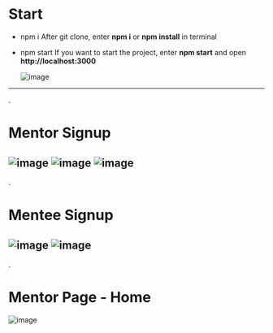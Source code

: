 
# Start
- npm i
After git clone, enter **npm i** or **npm install** in terminal
- npm start
If you want to start the project, enter **npm start** and open **http://localhost:3000**

  ![image](https://github.com/Carry-A-Way/Career-Front/assets/30529101/12c9ab18-e73f-4828-a3e2-f79d8c3bed61)
---  
.

# Mentor Signup
![image](https://github.com/Carry-A-Way/Career-Front/assets/30529101/e231b542-9352-4f03-a5fd-ad82b5a3fa9b)
![image](https://github.com/Carry-A-Way/Career-Front/assets/30529101/a6aeb03f-e904-44b1-ba45-69b812ef5c06)
![image](https://github.com/Carry-A-Way/Career-Front/assets/30529101/9313a79d-2094-47e4-a26a-07dfff6124de)
---  
.

# Mentee Signup
![image](https://github.com/Carry-A-Way/Career-Front/assets/30529101/881534db-da64-4660-8a3c-08c0145b4555)
![image](https://github.com/Carry-A-Way/Career-Front/assets/30529101/7c6cd5e3-37d3-4c3e-996e-156fb9a93029)
---    
.

# Mentor Page - Home
![image](https://github.com/Carry-A-Way/Career-Front/assets/30529101/3259c3e6-8b46-496f-abfc-a4dd9e72f726)

